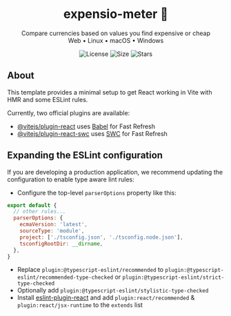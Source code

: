 <div align="center">
<h1> expensio-meter 📸 </h1>

Compare currencies based on values you find expensive or cheap  <br />
Web • Linux • macOS • Windows <br />

![License](https://img.shields.io/github/license/nidnogg/expensio-meter?style=for-the-badge)
![Size](https://img.shields.io/github/repo-size/nidnogg/expensio-meter?color=orange&logo=rust&style=for-the-badge)
![Stars](https://img.shields.io/github/stars/nidnogg/expensio-meter?color=red&style=for-the-badge)
</div>

## About
This template provides a minimal setup to get React working in Vite with HMR and some ESLint rules.

Currently, two official plugins are available:

- [@vitejs/plugin-react](https://github.com/vitejs/vite-plugin-react/blob/main/packages/plugin-react/README.md) uses [Babel](https://babeljs.io/) for Fast Refresh
- [@vitejs/plugin-react-swc](https://github.com/vitejs/vite-plugin-react-swc) uses [SWC](https://swc.rs/) for Fast Refresh

## Expanding the ESLint configuration

If you are developing a production application, we recommend updating the configuration to enable type aware lint rules:

- Configure the top-level `parserOptions` property like this:

```js
export default {
  // other rules...
  parserOptions: {
    ecmaVersion: 'latest',
    sourceType: 'module',
    project: ['./tsconfig.json', './tsconfig.node.json'],
    tsconfigRootDir: __dirname,
  },
}
```

- Replace `plugin:@typescript-eslint/recommended` to `plugin:@typescript-eslint/recommended-type-checked` or `plugin:@typescript-eslint/strict-type-checked`
- Optionally add `plugin:@typescript-eslint/stylistic-type-checked`
- Install [eslint-plugin-react](https://github.com/jsx-eslint/eslint-plugin-react) and add `plugin:react/recommended` & `plugin:react/jsx-runtime` to the `extends` list
